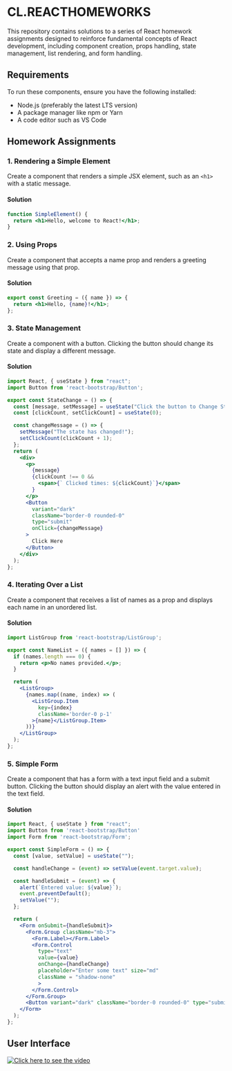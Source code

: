 # CL.REACTHOMEWORKS
This repository contains solutions to a series of React homework assignments designed to reinforce fundamental concepts of React development, including component creation, props handling, state management, list rendering, and form handling.

## Requirements

To run these components, ensure you have the following installed:
- Node.js (preferably the latest LTS version)
- A package manager like npm or Yarn
- A code editor such as VS Code


## Homework Assignments

### 1. Rendering a Simple Element
Create a component that renders a simple JSX element, such as an `<h1>` with a static message.

#### Solution
```jsx
function SimpleElement() {
  return <h1>Hello, welcome to React!</h1>;
}
```
### 2. Using Props
Create a component that accepts a name prop and renders a greeting message using that prop.
#### Solution
```jsx
export const Greeting = ({ name }) => {
  return <h1>Hello, {name}!</h1>;
};
```

### 3. State Management
Create a component with a button. Clicking the button should change its state and display a different message.

#### Solution
```jsx
import React, { useState } from "react";
import Button from 'react-bootstrap/Button';

export const StateChange = () => {
  const [message, setMessage] = useState("Click the button to Change State");
  const [clickCount, setClickCount] = useState(0);

  const changeMessage = () => {
    setMessage("The state has changed!");
    setClickCount(clickCount + 1);
  };
  return (
    <div>
      <p>
        {message}
        {clickCount !== 0 && 
          <span>{` Clicked times: ${clickCount}`}</span>
        }
      </p>
      <Button
        variant="dark"
        className="border-0 rounded-0"
        type="submit"
        onClick={changeMessage}
      >
        Click Here
      </Button>
    </div>
  );
};
```

### 4. Iterating Over a List
Create a component that receives a list of names as a prop and displays each name in an unordered list.

#### Solution
```jsx
import ListGroup from 'react-bootstrap/ListGroup';

export const NameList = ({ names = [] }) => {
  if (names.length === 0) {
    return <p>No names provided.</p>;
  }

  return (
    <ListGroup>
      {names.map((name, index) => (
        <ListGroup.Item  
          key={index}
          className='border-0 p-1'
        >{name}</ListGroup.Item>
      ))}
    </ListGroup>
  );
};
```

### 5. Simple Form
Create a component that has a form with a text input field and a submit button. Clicking the button should display an alert with the value entered in the text field.

#### Solution
```jsx
import React, { useState } from "react";
import Button from 'react-bootstrap/Button'
import Form from 'react-bootstrap/Form';

export const SimpleForm = () => {
  const [value, setValue] = useState("");

  const handleChange = (event) => setValue(event.target.value);

  const handleSubmit = (event) => {
    alert(`Entered value: ${value}`);
    event.preventDefault();
    setValue("");
  };

  return (
    <Form onSubmit={handleSubmit}>  
      <Form.Group className="mb-3">
        <Form.Label></Form.Label>
        <Form.Control 
          type="text" 
          value={value}
          onChange={handleChange} 
          placeholder="Enter some text" size="md"
          className = "shadow-none"
          >
        </Form.Control>
      </Form.Group>  
      <Button variant="dark" className="border-0 rounded-0" type="submit">Submit</Button>
    </Form>
  );
};

```
## User Interface
[![Click here to see the video](link-to-thumbnail-image)](art/React_Homeworks_ClaudioRain.mp4)

